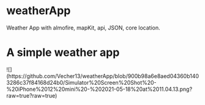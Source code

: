 # weatherApp
Weather App with almofire, mapKit, api, JSON, core location.
<h1>A simple weather app </h1>
![](https://github.com/Vecher13/weatherApp/blob/900b98a6e8aed04360b1403286c37f84168d24b0/Simulator%20Screen%20Shot%20-%20iPhone%2012%20mini%20-%202021-05-18%20at%2011.04.13.png?raw=true?raw=true)
